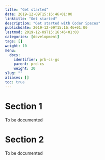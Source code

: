 ```yaml
---
title: "Get started"
date: 2019-12-09T15:16:46+01:00
linktitle: "Get started"
description: "Get started with Coder Spaces"
publishdate: 2019-12-09T15:16:46+01:00
lastmod: 2019-12-09T15:16:46+01:00
categories: [development]
tags: []
weight: 10
menu:
  docs:
    identifier: prb-cs-gs
    parent: prd-cs
    weight: 20
slug: ""
aliases: []
toc: true
---
```


# Section 1

To be documented

# Section 2

To be documented
